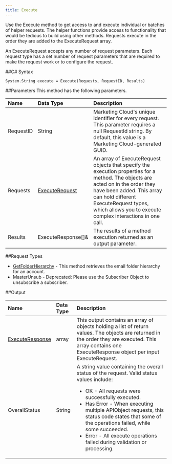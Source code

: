```yaml
---
title: Execute
---
```

Use the Execute method to get access to and execute individual or batches of helper requests. The helper functions provide access to functionality that would be tedious to build using other methods. Requests execute in the order they are added to the ExecuteRequest array.

An ExecuteRequest accepts any number of request parameters. Each request type has a set number of request parameters that are required to make the request work or to configure the request.

##C# Syntax
```
System.String execute = Execute(Requests, RequestID, Results)
```

##Parameters
This method has the following parameters.
<table class="table table-hover"><thead align="left"><tr><th>Name</th><th>Data Type</th><th>Description</th></tr></thead><tbody>
<tr><td>RequestID</td><td>String</td><td>Marketing Cloud's unique identifier for every request. This parameter requires a null RequestId string. By default, this value is a Marketing Cloud-generated GUID.</td></tr>
<tr><td>Requests</td><td><a href="executerequest.htm" title="ExecuteRequest">ExecuteRequest</a></td><td>An array of ExecuteRequest objects that specify the execution properties for a method. The objects are acted on in the order they have been added. This array can hold different ExecuteRequest types, which allows you to execute complex interactions in one call.</td></tr>
<tr><td>Results</td><td>ExecuteResponse[]&</td><td>The results of a method execution returned as an output parameter.</td></tr></tbody></table>

##Request Types
<ul>
<li><a href="retrieving_the_email_folder_hierarchy.htm" title="Retrieve the Email Folder Hierarchy">GetFolderHierarchy</a> - This method retrieves the email folder hierarchy for an account.</li>
<li>MasterUnsub - Deprecated: Please use the Subscriber Object to unsubscribe a subscriber.</li>
</ul>

##Output
<table class="table table-hover">
<thead align="left">
<tr><th>Name</th><th>Data Type</th><th>Description</th></tr>
</thead>
<tbody>
<tr>
<td><a href="executeresponse.htm" title="ExecuteResponse">ExecuteResponse</a></td>
<td>array</td>
<td>This output contains an array of objects holding a list of return values. The objects are returned in the order they are executed. This array contains one ExecuteResponse object per input ExecuteRequest.</td>
<tr>
<td>OverallStatus</td>
<td>String</td>
<td>A string value containing the overall status of the request. Valid status values include:
<ul>
<li>OK - All requests were successfully executed.</li>
<li>Has Error - When executing multiple APIObject requests, this status code states that some of the operations failed, while some succeeded.</li>
<li>Error - All execute operations failed during validation or processing.</li>
</ul></td>
</tr>
</tbody>
</table>
